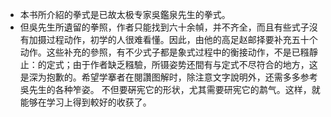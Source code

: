 - 本书所介紹的拳式是已故太极专家吳鑑泉先生的拳式。
- 但吳先生所遺留的拳照，作者只能找到六十余幀，并不齐全，而且有些式子沒有加摄过程动作，初学的人很难看懂。因此，由他的高足赵邮择要补充五十个动作。这些补充的參照，有不少式子都是象式过程中的衡接动作，不是已糨靜止：的定式；由于作者缺乏糨驗，所镊姿势还間有与定式不尽符合的地方，这是深为抱歉的。希望学搴者在閱讚图解时，除注意文字說明外，还需多多参考吳先生的各种笮姿。
  不但要硏宪它的形状，尤其需要研宪它的鹔气。这样，就能够在学习上得到較好的收获了。